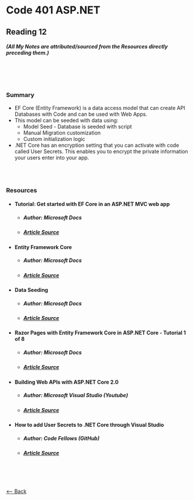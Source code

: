 # Code 401 ASP.NET
## Reading 12
##### (All My Notes are attributed/sourced from the Resources directly preceding them.)

<br>
<br>
<br>

### Summary
* EF Core (Entity Framework) is a data access model that can create API Databases with Code and can be used with Web Apps.
* This model can be seeded with data using:
  * Model Seed - Database is seeded with script
  * Manual Migration customization
  * Custom initialization logic
* .NET Core has an encryption setting that you can activate with code called User Secrets.  This enables you to encrypt the private information your users enter into your app.

<br>
<br>

### Resources
* #### __Tutorial: Get started with EF Core in an ASP.NET MVC web app__
  * ##### Author:  Microsoft Docs
  * ##### [Article Source](https://docs.microsoft.com/en-us/aspnet/core/data/ef-mvc/intro?view=aspnetcore-5.0)

* #### __Entity Framework Core__
  * ##### Author:  Microsoft Docs
  * ##### [Article Source](https://docs.microsoft.com/en-us/ef/core/)

* #### __Data Seeding__
  * ##### Author:  Microsoft Docs
  * ##### [Article Source](https://docs.microsoft.com/en-us/ef/core/modeling/data-seeding)

* #### __Razor Pages with Entity Framework Core in ASP.NET Core - Tutorial 1 of 8__
  * ##### Author:  Microsoft Docs
  * ##### [Article Source](https://docs.microsoft.com/en-us/aspnet/core/data/ef-rp/intro?view=aspnetcore-2.1&tabs=visual-studio)

* #### __Building Web APIs with ASP.NET Core 2.0__
  * ##### Author:  Microsoft Visual Studio (Youtube)
  * ##### [Article Source](https://www.youtube.com/watch?v=aIkpVzqLuhA&feature=youtu.be)

* #### __How to add User Secrets to .NET Core through Visual Studio__
  * ##### Author:  Code Fellows (GitHub)
  * ##### [Article Source](https://codefellows.github.io/code-401-dotnet-guide/resources/user-secrets.html)

<br>
<br>
<br>

[<-- Back](../README.md)
